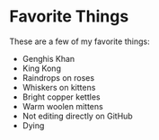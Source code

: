 # Favorite Things

These are a few of my favorite things:


- Genghis Khan
- King Kong
- Raindrops on roses
- Whiskers on kittens
- Bright copper kettles
- Warm woolen mittens
- Not editing directly on GitHub
- Dying
